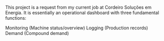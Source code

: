 This project is a request from my current job at Cordeiro Soluções em Energia. It is essentially an operational dashboard with three fundamental functions:

Monitoring (Machine status/overview)
Logging (Production records)
Demand (Compound demand)
